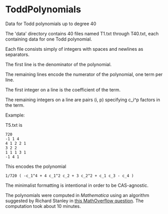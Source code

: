 # ToddPolynomials
Data for Todd polynomials up to degree 40

The 'data' directory contains 40 files named T1.txt through T40.txt,
each containing data for one Todd polynomial.

Each file consists simply of integers with spaces and newlines as separators.

The first line is the denominator of the polynomial.

The remaining lines encode the numerator of the polynomial, one term per line.

The first integer on a line is the coefficient of the term.

The remaining integers on a line are pairs (i, p) specifying c_i^p factors in the term.

Example:

T5.txt is

```
720
-1 1 4
4 1 2 2 1
3 2 2
1 1 1 3 1
-1 4 1
```

This encodes the polynomial

```
1/720 ( -c_1^4 + 4 c_1^2 c_2 + 3 c_2^2 + c_1 c_3 - c_4 )
```

The minimalist formatting is intentional in order to be CAS-agnostic.

The polynomials were computed in *Mathematica* using an algorithm suggested by Richard Stanley in [this MathOverflow question](https://mathoverflow.net/questions/488555/reference-request-a-list-of-todd-polynomials). The computation took about 10 minutes.
